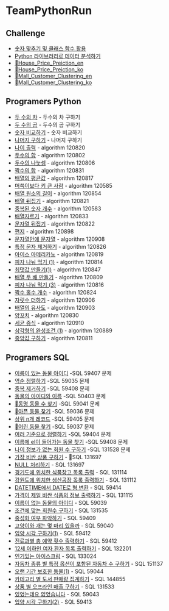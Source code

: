 # TeamPythonRun

## Challenge
- [숫자 맞추기 및 클래스 함수 활용](docs/eungyukim/RandomNumber.md)
- [Python 라이브러리로 데이터 분석하기](docs/eungyukim/CrimeOccurrence.md)
- [House_Price_Preiction_en](docs/ml/House_Price_Prediction_en.md)
- [House_Price_Preiction_ko](docs/ml/House_Price_Prediction_ko.md)
- [Mall_Customer_Clustering_en](docs/ml/Mall_Customer_Clustering_en.md)
- [Mall_Customer_Clustering_ko](docs/ml/Mall_Customers_Clustering_ko.md)

## Programers Python
- [두 수의 차](docs/eungyukim/Substaction.md) - 두수의 차 구하기
- [두 수의 곱](docs/eungyukim/programmers_120804.md) - 두수의 곱 구하기
- [숫자 비교하기](docs/eungyukim/algorithm_120807.md) - 숫자 비교하기
- [나머지 구하기](docs/eungyukim/algorithm_120810.md) - 나머지 구하기
- [나이 출력](docs/eungyukim/algorithm_120820.md) - algorithm 120820
- [두수의 합](docs/eungyukim/algorithm_120802.md) - algorithm 120802
- [두수의 나눗셈](docs/eungyukim/algorithm_120806.md) - algorithm 120806
- [짝수의 합](docs/eungyukim/algorithm_120831.md) - algorithm 120831
- [배열의 평균값](docs/eungyukim/algorithm_120817.md) - algorithm 120817
- [머쓱이보다 키 큰 사람](docs/eungyukim/algorithm_120585.md) - algorithm 120585
- [배열 원소의 길이](docs/eungyukim/algorithm_120854.md) - algorithm 120854
- [배열 뒤집기](docs/eungyukim/algorithm_120821.md) - algorithm 120821
- [중복된 숫자 개수](docs/eungyukim/algorithm_120583.md) - algorithm 120583
- [배열자르기](docs/eungyukim/algorithm_120833.md) - algorithm 120833
- [문자열 뒤집기](docs/eungyukim/algorithm_120822.md) - algorithm 120822
- [편지](docs/eungyukim/algorithm_120898.md) - algorithm 120898
- [문자열안에 문자열](docs/eungyukim/algorithm_120908.md) - algorithm 120908
- [특정 문자 제거하기](docs/eungyukim/algorithm_120826.md) - algorithm 120826
- [아이스 아메리카노](docs/eungyukim/algorithm_120819.md) - algorithm 120819
- [피자 나눠 먹기 (1)](docs/eungyukim/algorithm_120814.md) - algorithm 120814
- [최댓값 만들기(1)](docs/eungyukim/algorithm_120847.md) - algorithm 120847
- [배열 두 배 만들기](docs/eungyukim/algorithm_120809.md) - algorithm 120809
- [피자 나눠 먹기 (3)](docs/eungyukim/algorithm_120816.md) - algorithm 120816
- [짝수 홀수 개수](docs/eungyukim/algorithm_120824.md) - algorithm 120824
- [자릿수 더하기](docs/eungyukim/algorithm_120906.md) - algorithm 120906
- [배열의 유사도](docs/eungyukim/algorithm_120903.md) - algorithm 120903
- [양꼬치](docs/eungyukim/algorithm_120830.md) - algorithm 120830
- [세균 증식](docs/eungyukim/algorithm_120910.md) - algorithm 120910
- [삼각형의 완성조건 (1)](docs/eungyukim/algorithm_120889.md) - algorithm 120889
- [중앙값 구하기](docs/eungyukim/algorithm_120811.md) - algorithm 120811

## Programers SQL
- [이름이 있는 동물 아이디](docs/eungyukim/SQL_59407.md) -SQL 59407 문제
- [역순 정렬하기](docs/eungyukim/SQL_59035.md) -SQL 59035 문제
- [중복 제거하기](docs/eungyukim/SQL_59408.md) -SQL 59408 문제
- [동물의 아이디와 이름](docs/eungyukim/SQL_50403.md) -SQL 50403 문제
- [동명 동물 수 찾기](docs/eungyukim/SQL_59041.md) -SQL 59041 문제
- [아픈 동물 찾기](docs/eungyukim/SQL_59036.md) -SQL 59036 문제
- [상위 n개 레코드](docs/eungyukim/SQL_59405.md) -SQL 59405 문제
- [어린 동물 찾기](docs/eungyukim/SQL_59037.md) -SQL 59037 문제
- [여러 기준으로 정렬하기](docs/eungyukim/SQL_59404.md) -SQL 59404 문제
- [이름에 el이 들어가는 동물 찾기](docs/eungyukim/SQL_59408.md) -SQL 59408 문제
- [나이 정보가 없는 회원 수 구하기](docs/eungyukim/SQL_131528.md) -SQL 131528 문제
- [가장 비싼 상품 구하기](docs/eungyukim/SQL_131697.md) - SQL 131697
- [NULL 처리하기](docs/eungyukim/SQL_59410.md) - SQL 131697
- [경기도에 위치한 식품창고 목록 출력](docs/eungyukim/SQL_131114.md) - SQL 131114
- [강원도에 위치한 생산공장 목록 출력하기](docs/eungyukim/SQL_131112.md) - SQL 131112
- [DATETIME에서 DATE로 형 변환](docs/eungyukim/SQL_59414.md) - SQL 59414
- [가격이 제일 비싼 식품의 정보 출력하기](docs/eungyukim/SQL_131115.md) - SQL 131115
- [이름이 없는 동물의 아이디](docs/eungyukim/SQL_59039.md) - SQL 59039
- [조건에 맞는 회원수 구하기](docs/eungyukim/SQL_131535.md) - SQL 131535
- [중성화 여부 파악하기](docs/eungyukim/SQL_59409.md) - SQL 59409
- [고양이와 개는 몇 마리 있을까](docs/eungyukim/SQL_59040.md) - SQL 59040
- [입양 시각 구하기(1)](docs/eungyukim/SQL_59412.md) - SQL 59412
- [진료과별 총 예약 횟수 출력하기](docs/eungyukim/SQL_132202.md) - SQL 59412
- [12세 이하인 여자 환자 목록 출력하기](docs/eungyukim/SQL_132201.md) - SQL 132201
- [인기있는 아이스크림](docs/eungyukim/SQL_133024.md) - SQL 133024
- [자동차 종류 별 특정 옵션이 포함된 자동차 수 구하기](docs/eungyukim/SQL_151137.md) - SQL 151137
- [오랜 기간 보호한 동물(1)](docs/eungyukim/SQL_59044.md) - SQL 59044
- [카테고리 별 도서 판매량 집계하기](docs/eungyukim/SQL_144855.md) - SQL 144855
- [상품 별 오프라인 매출 구하기](docs/eungyukim/SQL_131533.md) - SQL 131533
- [있었는데요 없었습니다](docs/eungyukim/SQL_59043.md) - SQL 59043
- [입양 시각 구하기(2)](docs/eungyukim/SQL_59413.md) - SQL 59413
